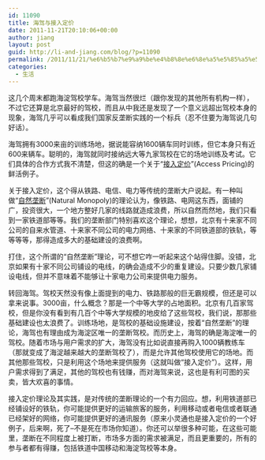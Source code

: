 ```yaml
---
id: 11090
title: 海驾与接入定价
date: 2011-11-21T20:10:06+00:00
author: jiang
layout: post
guid: http://li-and-jiang.com/blog/?p=11090
permalink: /2011/11/21/%e6%b5%b7%e9%a9%be%e4%b8%8e%e6%8e%a5%e5%85%a5%e5%ae%9a%e4%bb%b7/
categories:
  - 生活
---
```

这几个周末都跑海淀驾校学车。海驾当然很烂（跟你发现的其他所有机构一样），不过它还算是北京最好的驾校，而且从中我还是发现了一个意义远超出驾校本身的现象，海驾几乎可以看成我们国家反垄断实践的一个标兵（忍不住要为海驾说几句好话）。

海驾拥有3000来亩的训练场地，据说能容纳1600辆车同时训练，但它本身只有近600来辆车。聪明的，海驾就同时接纳远大等九家驾校在它的场地训练及考试。它们具体的合作方式我不清楚，但这的确是一个关于“<a href="https://www.google.com/search?hl=en&source=hp&biw=1111&bih=561&q=access+pricing&btnG=Google+Search&aq=f&aqi=g10&aql=&oq=&gs_rfai=" target="_blank">接入定价</a>”(Access Pricing)的鲜活例子。

关于接入定价，这个得从铁路、电信、电力等传统的垄断大户说起。有一种叫做“<a href="http://en.wikipedia.org/wiki/Natural_monopoly" target="_blank">自然垄断</a>”(Natural Monopoly)的理论认为，像铁路、电网这东西，面铺的广，投资很大，一个地方整好几家的线路就造成浪费，所以自然而然地，我们只看到一家铁道部等等。我们的垄断部门特别喜欢这个理论，想想，北京有十来家不同公司的自来水管道、十来家不同公司的电力网络、十来家的不同铁道部的铁轨，等等等等，那得造成多大的基础建设的浪费啊。

打住，这个所谓的“自然垄断”理论，可不想它咋一听起来这个站得住脚。没错，北京如果有十家不同公司铺设的电线，的确会造成不少的重复建设。只要少数几家铺设电线，但并不意味着不能够让十家电力公司来提供电力服务。

转回海驾。驾校天然没有像上面提到的电力、铁路那般的巨无霸规模，但还是可以拿来说事。3000亩，什么概念？那是一个中等大学的占地面积。北京有几百家驾校，但是你没有看到有几百个中等大学规模的地皮给了这些驾校，我们说，那那些基础建设也太浪费了。训练场地，是驾校的基础设施建设，按着“自然垄断”的理论，海驾也有理由成为海淀区唯一的垄断驾校。而历史上，海驾的确是海淀唯一的驾校。随着市场与用户需求的扩大，海驾没有比如说直接再购入1000辆教练车（那就变成了海淀越来越大的垄断驾校了），而是允许其他驾校使用它的场地。而其他那些驾校，只是利用这个场地来提供服务（这就叫做“接入定价”）。这样，用户需求得到了满足，其他的驾校也有钱赚，而对海驾来说，这也是有利可图的买卖，皆大欢喜的事情。

接入定价理论及其实践，是对传统的垄断理论的一个有力回应。想，利用铁道部已经铺设好的铁轨，你可能提供更好的运输旅客的服务，利用移动或者电信或者联通已经架好的网络，你可能提供更好的通讯服务（原来小灵通也是接入定价的一个好例子，后来啊，死了&#8211;不是死在市场你知道）。你还可以举很多种可能，在这些可能里，垄断在不同程度上被打断，市场多方面的需求被满足，而且更重要的，所有的参与者都有得赚，包括铁道中国移动和海淀驾校等本身。
